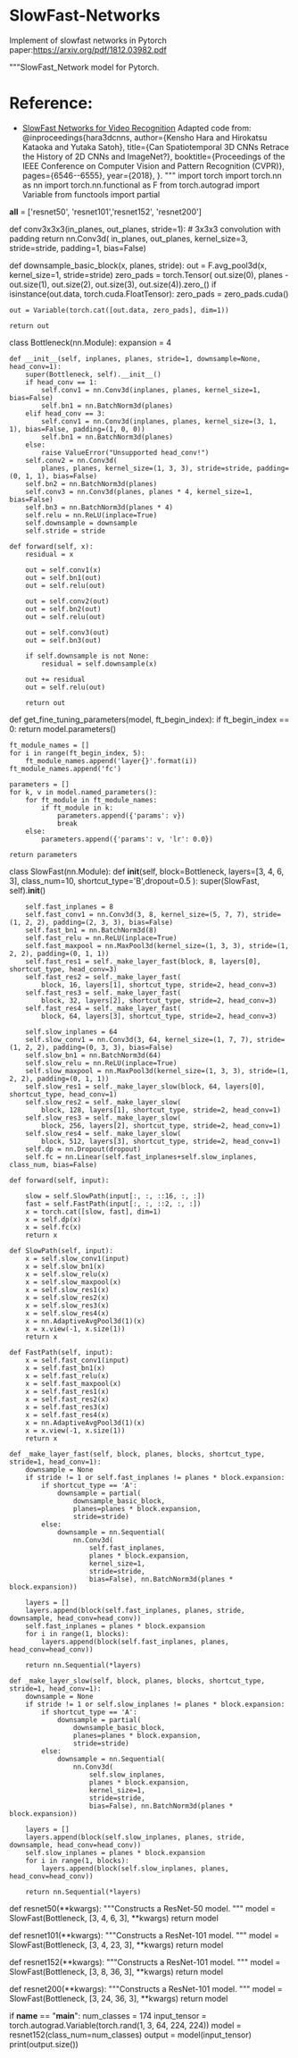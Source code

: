 # SlowFast-Networks
Implement of slowfast networks in Pytorch
paper:https://arxiv.org/pdf/1812.03982.pdf


"""SlowFast_Network model for Pytorch.
# Reference:
- [SlowFast Networks for Video Recognition](https://arxiv.org/abs/1812.03982)
Adapted code from:
    @inproceedings{hara3dcnns,
      author={Kensho Hara and Hirokatsu Kataoka and Yutaka Satoh},
      title={Can Spatiotemporal 3D CNNs Retrace the History of 2D CNNs and ImageNet?},
      booktitle={Proceedings of the IEEE Conference on Computer Vision and Pattern Recognition (CVPR)},
      pages={6546--6555},
      year={2018},
    }.
"""
import torch
import torch.nn as nn
import torch.nn.functional as F
from torch.autograd import Variable
from functools import partial

__all__ = ['resnet50', 'resnet101','resnet152', 'resnet200']


def conv3x3x3(in_planes, out_planes, stride=1):
    # 3x3x3 convolution with padding
    return nn.Conv3d(
        in_planes,
        out_planes,
        kernel_size=3,
        stride=stride,
        padding=1,
        bias=False)


def downsample_basic_block(x, planes, stride):
    out = F.avg_pool3d(x, kernel_size=1, stride=stride)
    zero_pads = torch.Tensor(
        out.size(0), planes - out.size(1), out.size(2), out.size(3),
        out.size(4)).zero_()
    if isinstance(out.data, torch.cuda.FloatTensor):
        zero_pads = zero_pads.cuda()

    out = Variable(torch.cat([out.data, zero_pads], dim=1))

    return out

class Bottleneck(nn.Module):
    expansion = 4

    def __init__(self, inplanes, planes, stride=1, downsample=None, head_conv=1):
        super(Bottleneck, self).__init__()
        if head_conv == 1:
            self.conv1 = nn.Conv3d(inplanes, planes, kernel_size=1, bias=False)
            self.bn1 = nn.BatchNorm3d(planes)
        elif head_conv == 3:
            self.conv1 = nn.Conv3d(inplanes, planes, kernel_size=(3, 1, 1), bias=False, padding=(1, 0, 0))
            self.bn1 = nn.BatchNorm3d(planes)
        else:
            raise ValueError("Unsupported head_conv!")
        self.conv2 = nn.Conv3d(
            planes, planes, kernel_size=(1, 3, 3), stride=stride, padding=(0, 1, 1), bias=False)
        self.bn2 = nn.BatchNorm3d(planes)
        self.conv3 = nn.Conv3d(planes, planes * 4, kernel_size=1, bias=False)
        self.bn3 = nn.BatchNorm3d(planes * 4)
        self.relu = nn.ReLU(inplace=True)
        self.downsample = downsample
        self.stride = stride

    def forward(self, x):
        residual = x

        out = self.conv1(x)
        out = self.bn1(out)
        out = self.relu(out)

        out = self.conv2(out)
        out = self.bn2(out)
        out = self.relu(out)

        out = self.conv3(out)
        out = self.bn3(out)

        if self.downsample is not None:
            residual = self.downsample(x)

        out += residual
        out = self.relu(out)

        return out

def get_fine_tuning_parameters(model, ft_begin_index):
    if ft_begin_index == 0:
        return model.parameters()

    ft_module_names = []
    for i in range(ft_begin_index, 5):
        ft_module_names.append('layer{}'.format(i))
    ft_module_names.append('fc')

    parameters = []
    for k, v in model.named_parameters():
        for ft_module in ft_module_names:
            if ft_module in k:
                parameters.append({'params': v})
                break
        else:
            parameters.append({'params': v, 'lr': 0.0})

    return parameters


class SlowFast(nn.Module):
    def __init__(self, block=Bottleneck, layers=[3, 4, 6, 3], class_num=10, shortcut_type='B',dropout=0.5 ):
        super(SlowFast, self).__init__()

        self.fast_inplanes = 8
        self.fast_conv1 = nn.Conv3d(3, 8, kernel_size=(5, 7, 7), stride=(1, 2, 2), padding=(2, 3, 3), bias=False)
        self.fast_bn1 = nn.BatchNorm3d(8)
        self.fast_relu = nn.ReLU(inplace=True)
        self.fast_maxpool = nn.MaxPool3d(kernel_size=(1, 3, 3), stride=(1, 2, 2), padding=(0, 1, 1))
        self.fast_res1 = self._make_layer_fast(block, 8, layers[0], shortcut_type, head_conv=3)
        self.fast_res2 = self._make_layer_fast(
            block, 16, layers[1], shortcut_type, stride=2, head_conv=3)
        self.fast_res3 = self._make_layer_fast(
            block, 32, layers[2], shortcut_type, stride=2, head_conv=3)
        self.fast_res4 = self._make_layer_fast(
            block, 64, layers[3], shortcut_type, stride=2, head_conv=3)

        self.slow_inplanes = 64
        self.slow_conv1 = nn.Conv3d(3, 64, kernel_size=(1, 7, 7), stride=(1, 2, 2), padding=(0, 3, 3), bias=False)
        self.slow_bn1 = nn.BatchNorm3d(64)
        self.slow_relu = nn.ReLU(inplace=True)
        self.slow_maxpool = nn.MaxPool3d(kernel_size=(1, 3, 3), stride=(1, 2, 2), padding=(0, 1, 1))
        self.slow_res1 = self._make_layer_slow(block, 64, layers[0], shortcut_type, head_conv=1)
        self.slow_res2 = self._make_layer_slow(
            block, 128, layers[1], shortcut_type, stride=2, head_conv=1)
        self.slow_res3 = self._make_layer_slow(
            block, 256, layers[2], shortcut_type, stride=2, head_conv=1)
        self.slow_res4 = self._make_layer_slow(
            block, 512, layers[3], shortcut_type, stride=2, head_conv=1)
        self.dp = nn.Dropout(dropout)
        self.fc = nn.Linear(self.fast_inplanes+self.slow_inplanes, class_num, bias=False)

    def forward(self, input):

        slow = self.SlowPath(input[:, :, ::16, :, :])
        fast = self.FastPath(input[:, :, ::2, :, :])
        x = torch.cat([slow, fast], dim=1)
        x = self.dp(x)
        x = self.fc(x)
        return x

    def SlowPath(self, input):
        x = self.slow_conv1(input)
        x = self.slow_bn1(x)
        x = self.slow_relu(x)
        x = self.slow_maxpool(x)
        x = self.slow_res1(x)
        x = self.slow_res2(x)
        x = self.slow_res3(x)
        x = self.slow_res4(x)
        x = nn.AdaptiveAvgPool3d(1)(x)
        x = x.view(-1, x.size(1))
        return x

    def FastPath(self, input):
        x = self.fast_conv1(input)
        x = self.fast_bn1(x)
        x = self.fast_relu(x)
        x = self.fast_maxpool(x)
        x = self.fast_res1(x)
        x = self.fast_res2(x)
        x = self.fast_res3(x)
        x = self.fast_res4(x)
        x = nn.AdaptiveAvgPool3d(1)(x)
        x = x.view(-1, x.size(1))
        return x

    def _make_layer_fast(self, block, planes, blocks, shortcut_type, stride=1, head_conv=1):
        downsample = None
        if stride != 1 or self.fast_inplanes != planes * block.expansion:
            if shortcut_type == 'A':
                downsample = partial(
                    downsample_basic_block,
                    planes=planes * block.expansion,
                    stride=stride)
            else:
                downsample = nn.Sequential(
                    nn.Conv3d(
                        self.fast_inplanes,
                        planes * block.expansion,
                        kernel_size=1,
                        stride=stride,
                        bias=False), nn.BatchNorm3d(planes * block.expansion))

        layers = []
        layers.append(block(self.fast_inplanes, planes, stride, downsample, head_conv=head_conv))
        self.fast_inplanes = planes * block.expansion
        for i in range(1, blocks):
            layers.append(block(self.fast_inplanes, planes, head_conv=head_conv))

        return nn.Sequential(*layers)

    def _make_layer_slow(self, block, planes, blocks, shortcut_type, stride=1, head_conv=1):
        downsample = None
        if stride != 1 or self.slow_inplanes != planes * block.expansion:
            if shortcut_type == 'A':
                downsample = partial(
                    downsample_basic_block,
                    planes=planes * block.expansion,
                    stride=stride)
            else:
                downsample = nn.Sequential(
                    nn.Conv3d(
                        self.slow_inplanes,
                        planes * block.expansion,
                        kernel_size=1,
                        stride=stride,
                        bias=False), nn.BatchNorm3d(planes * block.expansion))

        layers = []
        layers.append(block(self.slow_inplanes, planes, stride, downsample, head_conv=head_conv))
        self.slow_inplanes = planes * block.expansion
        for i in range(1, blocks):
            layers.append(block(self.slow_inplanes, planes, head_conv=head_conv))

        return nn.Sequential(*layers)




def resnet50(**kwargs):
    """Constructs a ResNet-50 model.
    """
    model = SlowFast(Bottleneck, [3, 4, 6, 3], **kwargs)
    return model


def resnet101(**kwargs):
    """Constructs a ResNet-101 model.
    """
    model = SlowFast(Bottleneck, [3, 4, 23, 3], **kwargs)
    return model


def resnet152(**kwargs):
    """Constructs a ResNet-101 model.
    """
    model = SlowFast(Bottleneck, [3, 8, 36, 3], **kwargs)
    return model


def resnet200(**kwargs):
    """Constructs a ResNet-101 model.
    """
    model = SlowFast(Bottleneck, [3, 24, 36, 3], **kwargs)
    return model

if __name__ == "__main__":
    num_classes = 174
    input_tensor = torch.autograd.Variable(torch.rand(1, 3, 64, 224, 224))
    model = resnet152(class_num=num_classes)
    output = model(input_tensor)
    print(output.size())
